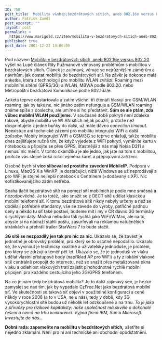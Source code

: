 ```yaml
---
ID: 758
post_title: 'Mobilita v&nbsp;bezdrátových sítích, aneb 802.16e versus 802.20'
author: Patrick Zandl
post_excerpt: ""
layout: post
permalink: >
  https://www.marigold.cz/item/mobilita-v-bezdratovych-sitich-aneb-802-16e-versus-802-20
published: true
post_date: 2003-12-23 10:00:00
---
```

<P>Pod názvem <A href="http://www.lupa.cz/clanek.php3?show=3156" target=_blank>Mobilita v bezdrátových sítích, aneb 802.16e versus 802.20</A> vyšel na Lupě článek Rity Pužmanové věnovaný problémům s mobilitou v bezdrátových sítích. Článek je zajímavý, věnuje se nejrůznějším záměrům a návrhům, jak dostat mobilitu do bezdrátových sítí. Na závěr je dokonce malá anketka, která z technologií pro mobilitu WLAN zvítězí: Roaming mezi mobilními sítěmi (GPRS/3G) a WLAN, MBWA podle 802.20. nebo Metropolitní bezdrátová komunikace podle 802.16a/e. </P>
<P>Anketa teprve odstartovala a zatím všichni tři čtenáři hlasují pro GSM/WLAN roaming, jak by také ne, nic jiného zatím nefunguje a GSM/WLAN roaming známe spíše z doslechu, ale umíme si ho představit. <STRONG>Sám se ale ptám, zda vůbec mobilní WLAN použijeme.</STRONG> V současné době pokrytí není zdaleka takové, abyste mobilitu ve WLAN sítích nějak použili, protože než dosprintujete z jedné buňky do další, už máte dávno <EM>conection timeout</EM>. Neexistuje ani technické zázemí pro mobilitu integrující WiFi a další způsoby. Mobily integrující WiFi a GSM/3G se teprve ohlašují, takže mobilitu dnes zajišťujete ručně tím, že když vyjedete z WiFi pokrytí, vyměníte kartu v notebooku a připojíte se přes GPRS, šťastnější z nás mají Nokia D211 a nemusí nic měnit. V tomto okamžiku je ale jedno, jak jste na tom s mobilitou, protože vás stejně čeká ruční výměna karet a přepojování zařízení. </P>
<P>Osobně bych si <STRONG>více sliboval od prostého zavedení MobileIP</STRONG>. Podpora v Linuxu, MacOS X a WinXP&#160; je dostačující, nižší Windows se už neprodávají a pro WiFi je stejně nejlepší notebook s Centrinem (=dodávaný s XP). Nic sofistikovanějšího zatím netřeba. </P>
<P>Snaha tlačit bezdrátové sítě na pomezí sítí mobilních je podle mne směsná a nezodpovědná. Je to totéž, jako snažit se z DECT sítě udělat klasickou mobilní telefonní síť. K tomu bezdrátové sítě nikdy nebyly určeny a než se dodělají potřebné standardy, vše se zavede do výroby, patřičně padnou ceny a někdo tu síť také postaví, budeme mít i my v ČR dávno 3G terminály s rychlými daty. Možná nebudou tak rychlá jako WiFi/WiMax, ale na to, abyste si na nádraží stáhli poštu, zasurfovali na reklamou natučnělých stránkách a přehráli trailer StarWars 7 to bude stačit. </P>
<P><STRONG>3G sítě se nezpozdily jen tak pro nic za nic</STRONG>. Ukázalo se, že zavést je jednotné je obrovský problém, pro který se to ostatně nepodařilo. Ukázalo se, že vyvinout je technicky kvalitně a uživatelsky jednoduše, je problém, pro který se zdržují o téměř pět let. Ukázalo se, že je jednoduší ve vlaku udělat vlastní přístupové body (například AP pro WiFi) a ty z lokální vlakové sítě centrálně propojit do internetu, než se snažit přes metalizovaná okna vlaku a odlehlost vlakových tratí zajistit plnohodnotné rychlé mobilní připojení pro každého cestujícího jeho 3G/GPRS telefonem. </P>
<P>Na co je nám tedy bezdrátová mobilita? Je to další zajímavý sen, je hezké zamyslet se nad tím, jak by vypadalo CzFree.Net jako bezdrátová mobilní síť. Ve skutečnosti se taková síť objeví v použitelné konfiguraci a ceně někdy v roce 2008 (a to v USA, ne u nás), tedy v době, kdy 3G vysokorychlostní sítě budou už několik let odzkoušené a na trhu. <EM>To je jako z příručky pro rizikové kapitalisty: naše společnost má skvělé a dokonalé řešení a nemá na trhu konkurenci. Vyjma firem IBM, Sun a Microsoft. Investujte do nás...</EM>&#160;</P>
<P><STRONG>Dobrá rada: zapomeňte na mobilitu v bezdrátových sítích,</STRONG> ušetříte si nejedno zklamání. Není pro ni ani technické ani obchodní opodstatnění. </P>